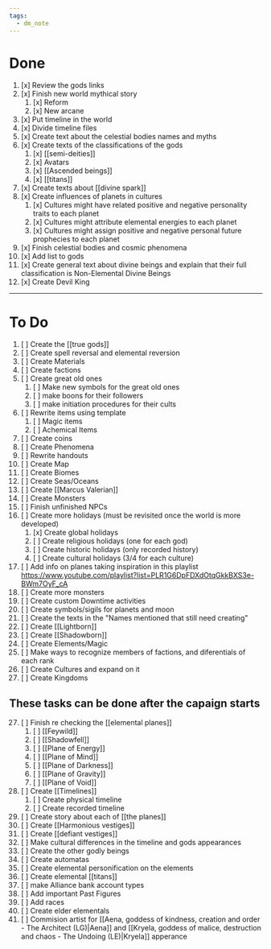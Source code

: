 ```yaml
---
tags:
  - dm_note
---
```

# Done
1. [x] Review the gods links
2. [x] Finish new world mythical story
    1. [x] Reform
    2. [x] New arcane
3. [x] Put timeline in the world
4. [x] Divide timeline files
5. [x] Create text about the celestial bodies names and myths
6. [x] Create texts of the classifications of the gods
    1. [x] [[semi-deities]]
    2. [x] Avatars
    3. [x] [[Ascended beings]]
    4. [x] [[titans]]
7. [x] Create texts about [[divine spark]]
8. [x] Create influences of planets in cultures
    1. [x] Cultures might have related positive and negative personality traits to each planet
    2. [x] Cultures might attribute elemental energies to each planet
    3. [x] Cultures might assign positive and negative personal future prophecies to each planet
9. [x] Finish celestial bodies and cosmic phenomena
10. [x] Add list to gods
11. [x] Create general text about divine beings and explain that their full classification is Non-Elemental Divine Beings
12. [x] Create Devil King
---

# To Do
1. [ ] Create the [[true gods]] 
2. [ ] Create spell reversal and elemental reversion 
3.  [ ] Create Materials
4.  [ ] Create factions
5.  [ ] Create great old ones
	1. [ ] Make new symbols for the great old ones
	2. [ ] make boons for their followers
	3. [ ] make initiation procedures for their cults
6. [ ] Rewrite items using template
	1. [ ] Magic items
	2. [ ] Achemical Items
7. [ ] Create coins
8.  [ ] Create Phenomena
9. [ ] Rewrite handouts
10. [ ] Create Map
11. [ ] Create Biomes
12. [ ] Create Seas/Oceans
13. [ ] Create [[Marcus Valerian]]
14. [ ] Create Monsters
15. [ ] Finish unfinished NPCs
16. [ ] Create more holidays (must be revisited once the world is more developed)
    1.  [x] Create global holidays
    2.  [ ] Create religious holidays (one for each god)
    3.  [ ] Create historic holidays (only recorded history)
    4.  [ ] Create cultural holidays (3/4 for each culture)
17. [ ] Add info on planes taking inspiration in this playlist https://www.youtube.com/playlist?list=PLR1G6DpFDXdOtqGkkBXS3e-BWm7OyF_cA
18. [ ] Create more monsters
19. [ ] Create custom Downtime activities
20. [ ] Create symbols/sigils for planets and moon
21. [ ] Create the texts in the "Names mentioned that still need creating"
22. [ ] Create [[Lightborn]]
23. [ ] Create [[Shadowborn]]
24. [ ] Create Elements/Magic
25. [ ] Make ways to recognize members of factions, and diferentials of each rank
26. [ ] Create Cultures and expand on it
27. [ ] Create Kingdoms
## These tasks can be done after the capaign starts
27. [ ] Finish re checking the [[elemental planes]]
    1. [ ] [[Feywild]]
    2. [ ] [[Shadowfell]]
    3. [ ] [[Plane of Energy]]
    4. [ ] [[Plane of Mind]]
    5. [ ] [[Plane of Darkness]]
    6. [ ] [[Plane of Gravity]]
    7. [ ] [[Plane of Void]]
28. [ ] Create [[Timelines]]
    1.  [ ] Create physical timeline
    2.  [ ] Create recorded timeline
29. [ ] Create story about each of [[the planes]]
30. [ ] Create [[Harmonious vestiges]]
31. [ ] Create [[defiant vestiges]]
32. [ ] Make cultural differences in the timeline and gods appearances
33. [ ] Create the other godly beings
34. [ ] Create automatas
35. [ ] Create elemental personification on the elements
36. [ ] Create elemental [[titans]]
37. [ ] make Alliance bank account types
38. [ ] Add important Past Figures
39. [ ] Add races
40. [ ] Create elder elementals
41. [ ] Commision artist for [[Aena, goddess of kindness, creation and order - The Architect (LG)|Aena]] and [[Kryela, goddess of malice, destruction and chaos - The Undoing (LE)|Kryela]] apperance